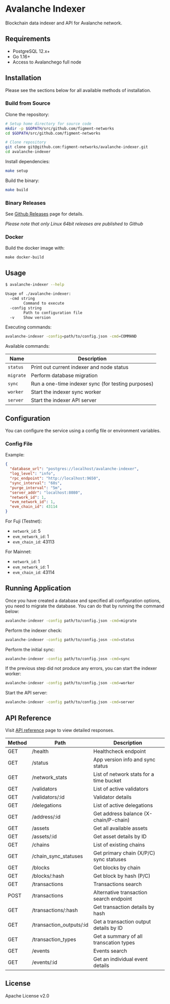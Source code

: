 # Avalanche Indexer

Blockchain data indexer and API for Avalanche network.

## Requirements

- PostgreSQL 12.x+
- Go 1.16+
- Access to Avalanchego full node

## Installation

Please see the sections below for all available methods of installation.

### Build from Source

Clone the repository:

```bash
# Setup home directory for source code
mkdir -p $GOPATH/src/github.com/figment-networks
cd $GOPATH/src/github.com/figment-networks

# Clone repository
git clone git@github.com:figment-networks/avalanche-indexer.git
cd avalanche-indexer
```

Install dependencies:

```bash
make setup
```

Build the binary:

```bash
make build
```

### Binary Releases

See [Github Releases](https://github.com/figment-networks/avalanche-indexer/releases) page for details.

*Please note that only Linux 64bit releases are published to Github*

### Docker

Build the docker image with:

```
make docker-build
```

## Usage

```bash
$ avalanche-indexer --help

Usage of ./avalanche-indexer:
  -cmd string
    	Command to execute
  -config string
    	Path to configuration file
  -v	Show version
```

Executing commands:

```bash
avalanche-indexer -config=path/to/config.json -cmd=COMMAND
```

Available commands:

| Name      | Description
|-----------|-----------------------------------------------------
| `status`  | Print out current indexer and node status
| `migrate` | Perform database migration
| `sync`    | Run a one-time indexer sync (for testing purposes)
| `worker`  | Start the indexer sync worker
| `server`  | Start the indexer API server

## Configuration

You can configure the service using a config file or environment variables.

### Config File

Example:

```json
{
  "database_url": "postgres://localhost/avalanche-indexer",
  "log_level": "info",
  "rpc_endpoint": "http://localhost:9650",
  "sync_interval": "60s",
  "purge_interval": "5m",
  "server_addr": "localhost:8080",
  "network_id": 1,
  "evm_network_id": 1,
  "evm_chain_id": 43114
}
```

For Fuji (Testnet):

- `network_id`: 5
- `evm_network_id`: 1
- `evm_chain_id`: 43113

For Mainnet:

- `network_id`: 1
- `evm_network_id`: 1
- `evm_chain_id`: 43114

## Running Application

Once you have created a database and specified all configuration options, you
need to migrate the database. You can do that by running the command below:

```bash
avalanche-indexer -config path/to/config.json -cmd=migrate
```

Perform the indexer check:

```bash
avalanche-indexer -config path/to/config.josn -cmd=status
```

Perform the initial sync:

```bash
avalanche-indexer -config path/to/config.josn -cmd=sync
```

If the previous step did not produce any errors, you can start the indexer worker:

```bash
avalanche-indexer -config path/to/config.json -cmd=worker
```

Start the API server:

```bash
avalanche-indexer -config path/to/config.json -cmd=server
```

## API Reference

Visit [API reference](https://redocly.github.io/redoc/?url=https://raw.githubusercontent.com/figment-networks/avalanche-indexer/main/swagger/spec.json) page
to view detailed responses.

| Method | Path                            | Description
|--------|---------------------------------|------------------------------------
| GET    | /health                         | Healthcheck endpoint
| GET    | /status                         | App version info and sync status
| GET    | /network_stats                  | List of network stats for a time bucket
| GET    | /validators                     | List of active validators
| GET    | /validators/:id                 | Validator details
| GET    | /delegations                    | List of active delegations
| GET    | /address/:id                    | Get address balance (X-chain/P-chain)
| GET    | /assets                         | Get all available assets
| GET    | /assets/:id                     | Get asset details by ID
| GET    | /chains                         | List of existing chains
| GET    | /chain_sync_statuses            | Get primary chain (X/P/C) sync statuses
| GET    | /blocks                         | Get blocks by chain
| GET    | /blocks/:hash                   | Get block by hash (P/C)
| GET    | /transactions                   | Transactions search
| POST   | /transactions                   | Alternative transaction search endpoint
| GET    | /transactions/:hash             | Get transaction details by hash
| GET    | /transaction_outputs/:id        | Get a transaction output details by ID
| GET    | /transaction_types              | Get a summary of all transcation types
| GET    | /events                         | Events search
| GET    | /events/:id                     | Get an individual event details

## License

Apache License v2.0
